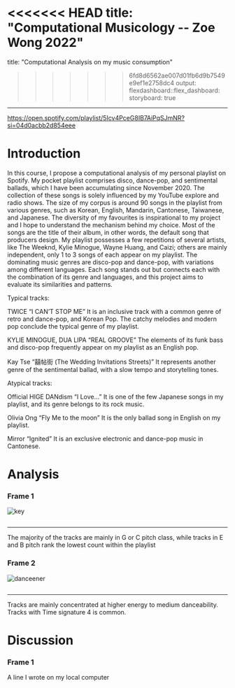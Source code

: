 <<<<<<< HEAD
title: "Computational Musicology -- Zoe Wong 2022"
=======
title: "Computational Analysis on my music consumption"
>>>>>>> 6fd8d6562ae007d01fb6d9b7549e9ef1e2758dc4
output: 
  flexdashboard::flex_dashboard:
    storyboard: true

---

https://open.spotify.com/playlist/5Icv4PceG8IB7AiPqSJmNR?si=04d0acbb2d854eee

# Introduction

In this course, I propose a computational analysis of my personal playlist on Spotify. My pocket playlist comprises disco, dance-pop, and sentimental ballads, which I have been accumulating since November 2020. The collection of these songs is solely influenced by my YouTube explore and radio shows. The size of my corpus is around 90 songs in the playlist from various genres, such as Korean, English, Mandarin, Cantonese, Taiwanese, and Japanese. The diversity of my favourites is inspirational to my project and I hope to understand the mechanism behind my choice.
Most of the songs are the title of their album, in other words, the default song that producers design. My playlist possesses a few repetitions of several artists, like The Weeknd, Kylie Minogue, Wayne Huang, and Caizi; others are mainly independent, only 1 to 3 songs of each appear on my playlist. The dominating music genres are disco-pop and dance-pop, with variations among different languages. Each song stands out but connects each with the combination of its genre and languages, and this project aims to evaluate its similarities and patterns.

Typical tracks:

TWICE “I CAN’T STOP ME”
It is an inclusive track with a common genre of retro and dance-pop, and Korean Pop. The catchy melodies and modern pop conclude the typical genre of my playlist.

KYLIE MINOGUE, DUA LIPA “REAL GROOVE”
The elements of its funk bass and disco-pop frequently appear on my playlist as an English pop. 

Kay Tse “囍帖街 (The Wedding Invitations Streets)”
It represents another genre of the sentimental ballad, with a slow tempo and storytelling tones. 


Atypical tracks:

Official HIGE DANdism “I Love…”
It is one of the few Japanese songs in my playlist, and its genre belongs to its rock music.

Olivia Ong “Fly Me to the moon”
It is the only ballad song in English on my playlist.

Mirror “Ignited”
It is an exclusive electronic and dance-pop music in Cantonese.

# Analysis


### Frame 1
![key](https://user-images.githubusercontent.com/99733797/155980717-0844f89f-faf0-4385-b2e2-a861113fbfe2.png)
```{r}
```

*** 

The majority of the tracks are mainly in G or C pitch class, while tracks in E and B pitch rank the lowest count within the playlist

### Frame 2 
![danceener](https://user-images.githubusercontent.com/99733797/155980630-842c622e-06b5-4915-8728-b2ea01879583.png)
```{r}
```

*** 

Tracks are mainly concentrated at higher energy to medium danceability. Tracks with Time signature 4 is common.








# Discussion


### Frame 1



A line I wrote on my local computer  

